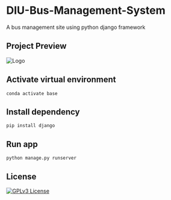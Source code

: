 # DIU-Bus-Management-System
A bus management site using python django framework

## Project Preview

![Logo](https://i.ibb.co/hHqVX6x/ezgif-com-gif-maker-3.gif)
    
## Activate virtual environment
```
conda activate base
```
## Install dependency
```
pip install django
```
## Run app
```
python manage.py runserver
```
## License



[![GPLv3 License](https://img.shields.io/badge/License-GPL%20v3-yellow.svg)](https://opensource.org/licenses/)

